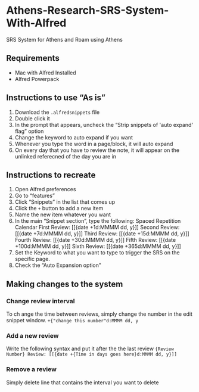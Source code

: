 # Athens-Research-SRS-System-With-Alfred
SRS System for Athens and Roam using Athens
## Requirements
* Mac with Alfred Installed 
* Alfred Powerpack
## Instructions to use “As is”
1. Download the `.alfredsnippets` file
2. Double click it
3. In the prompt that appears, uncheck the “Strip snippets of 'auto expand' flag” option
4. Change the keyword to auto expand if you want
5. Whenever you type the word in a page/block, it will auto expand
6. On every day that you have to review the note, it will appear on the unlinked referecned of the day you are in
## Instructions to recreate
1. Open Alfred preferences
2. Go to “features”
3. Click “Snippets” in the list that comes up
4. Click the `+` button to add a new item
5. Name the new item whatever you want
6. In the main “Snippet section”, type the following:
	Spaced Repetition Calendar
		First Review: [[{date +1d:MMMM dd, y}]]
		Second Review: [[{date +7d:MMMM dd, y}]]
		Third Review: [[{date +15d:MMMM dd, y}]]
		Fourth Review: [[{date +30d:MMMM dd, y}]]
		Fifth Review: [[{date +100d:MMMM dd, y}]]
		Sixth Review: [[{date +365d:MMMM dd, y}]]
7. Set the Keyword to what you want to type to trigger the SRS on the specific page. 
8. Check the “Auto Expansion option”
## Making changes to the system
### Change review interval
To ch ange the time between reviews, simply change the number in the edit snippet window. 
``+{"change this number"d:MMMM dd, y``
 
### Add a new review
Write the following syntax and put it after the the last review
		``{Review Number} Review: [[{date +{Time in days goes here}d:MMMM dd, y}]]``
### Remove a review
Simply delete line that contains the interval you want to delete
